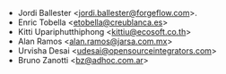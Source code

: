 - Jordi Ballester \<<jordi.ballester@forgeflow.com>\>.
- Enric Tobella \<<etobella@creublanca.es>\>
- Kitti Upariphutthiphong \<<kittiu@ecosoft.co.th>\>
- Alan Ramos \<<alan.ramos@jarsa.com.mx>\>
- Urvisha Desai \<<udesai@opensourceintegrators.com>\>
- Bruno Zanotti \<<bz@adhoc.com.ar>\>
